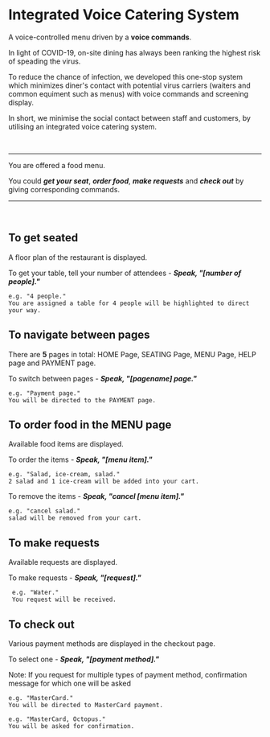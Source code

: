 # Integrated Voice Catering System

A voice-controlled menu driven by a **voice commands**.

In light of COVID-19, on-site dining has always been ranking the highest risk of speading the virus.

To reduce the chance of infection, we developed this one-stop system which minimizes diner's contact with potential virus carriers (waiters and common equiment such as menus) with voice commands and screening display.

In short, 
we minimise the social contact between staff and customers, by utilising an integrated voice catering system.

<br />

---
You are offered a food menu.

You could **_get your seat_**, **_order food_**, **_make requests_** and **_check out_** by giving corresponding commands.

---
<br />


   ## To get seated
   A floor plan of the restaurant is displayed.
   
   To get your table, tell your number of attendees - **_Speak, "[number of people]."_**
   
    e.g. "4 people."
    You are assigned a table for 4 people will be highlighted to direct your way.
    
   ## To navigate between pages
   There are **5** pages in total: HOME Page, SEATING Page, MENU Page, HELP page and PAYMENT page.
   
   To switch between pages - **_Speak, "[pagename] page."_**
    
    e.g. "Payment page."
    You will be directed to the PAYMENT page.
    
   ## To order food in the MENU page
   Available food items are displayed.
   
   To order the items - **_Speak, "[menu item]."_**
    
    e.g. "Salad, ice-cream, salad."
    2 salad and 1 ice-cream will be added into your cart.
  
   To remove the items - **_Speak, "cancel [menu item]."_**
    
    e.g. "cancel salad."
    salad will be removed from your cart.
    
   ## To make requests
   Available requests are displayed.
   
   To make requests - **_Speak, "[request]."_**
   
     e.g. "Water."
     You request will be received.
    
   ## To check out
   Various payment methods are displayed in the checkout page. 
    
   To select one - **_Speak, "[payment method]."_**
    
   Note: If you request for multiple types of payment method, confirmation message for which one will be asked
    
    e.g. "MasterCard."
    You will be directed to MasterCard payment.
    
    e.g. "MasterCard, Octopus."
    You will be asked for confirmation.
    
   ##
    
    

